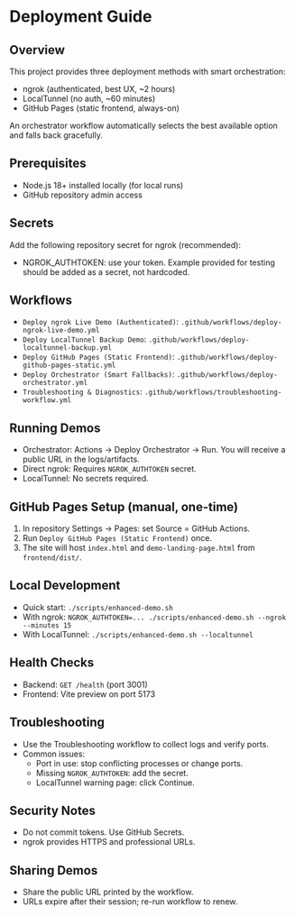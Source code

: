 # Deployment Guide

## Overview
This project provides three deployment methods with smart orchestration:
- ngrok (authenticated, best UX, ~2 hours)
- LocalTunnel (no auth, ~60 minutes)
- GitHub Pages (static frontend, always-on)

An orchestrator workflow automatically selects the best available option and falls back gracefully.

## Prerequisites
- Node.js 18+ installed locally (for local runs)
- GitHub repository admin access

## Secrets
Add the following repository secret for ngrok (recommended):
- NGROK_AUTHTOKEN: use your token. Example provided for testing should be added as a secret, not hardcoded.

## Workflows
- `Deploy ngrok Live Demo (Authenticated)`: `.github/workflows/deploy-ngrok-live-demo.yml`
- `Deploy LocalTunnel Backup Demo`: `.github/workflows/deploy-localtunnel-backup.yml`
- `Deploy GitHub Pages (Static Frontend)`: `.github/workflows/deploy-github-pages-static.yml`
- `Deploy Orchestrator (Smart Fallbacks)`: `.github/workflows/deploy-orchestrator.yml`
- `Troubleshooting & Diagnostics`: `.github/workflows/troubleshooting-workflow.yml`

## Running Demos
- Orchestrator: Actions → Deploy Orchestrator → Run. You will receive a public URL in the logs/artifacts.
- Direct ngrok: Requires `NGROK_AUTHTOKEN` secret.
- LocalTunnel: No secrets required.

## GitHub Pages Setup (manual, one-time)
1. In repository Settings → Pages: set Source = GitHub Actions.
2. Run `Deploy GitHub Pages (Static Frontend)` once.
3. The site will host `index.html` and `demo-landing-page.html` from `frontend/dist/`.

## Local Development
- Quick start: `./scripts/enhanced-demo.sh`
- With ngrok: `NGROK_AUTHTOKEN=... ./scripts/enhanced-demo.sh --ngrok --minutes 15`
- With LocalTunnel: `./scripts/enhanced-demo.sh --localtunnel`

## Health Checks
- Backend: `GET /health` (port 3001)
- Frontend: Vite preview on port 5173

## Troubleshooting
- Use the Troubleshooting workflow to collect logs and verify ports.
- Common issues:
  - Port in use: stop conflicting processes or change ports.
  - Missing `NGROK_AUTHTOKEN`: add the secret.
  - LocalTunnel warning page: click Continue.

## Security Notes
- Do not commit tokens. Use GitHub Secrets.
- ngrok provides HTTPS and professional URLs.

## Sharing Demos
- Share the public URL printed by the workflow.
- URLs expire after their session; re-run workflow to renew.